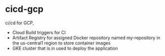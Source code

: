 # cicd-gcp
ci/cd for  GCP, 
 - Cloud Build triggers for CI 
 -  Artifact Registry for assigned Docker repository named my-repository in the us-central1 region to store container images
 -  GKE cluster that  is in used to deploy the application
